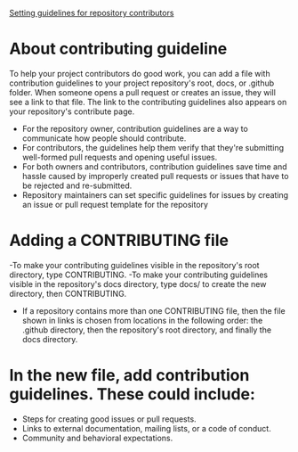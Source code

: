[Setting guidelines for repository contributors](https://docs.github.com/en/communities/setting-up-your-project-for-healthy-contributions/setting-guidelines-for-repository-contributors)

# About contributing guideline
To help your project contributors do good work, you can add a file with contribution guidelines to your project repository's root, docs, or .github folder. When someone opens a pull request or creates an issue, they will see a link to that file.
The link to the contributing guidelines also appears on your repository's contribute page.

- For the repository owner, contribution guidelines are a way to communicate how people should contribute.
- For contributors, the guidelines help them verify that they're submitting well-formed pull requests and opening useful issues.
- For both owners and contributors, contribution guidelines save time and hassle caused by improperly created pull requests or issues that have to be rejected and re-submitted.
- Repository maintainers can set specific guidelines for issues by creating an issue or pull request template for the repository

# Adding a CONTRIBUTING file
-To make your contributing guidelines visible in the repository's root directory, type CONTRIBUTING.
-To make your contributing guidelines visible in the repository's docs directory, type docs/ to create the new directory, then CONTRIBUTING.
- If a repository contains more than one CONTRIBUTING file, then the file shown in links is chosen from locations in the following order: the .github directory, then the repository's root directory, and finally the docs directory.

# In the new file, add contribution guidelines. These could include:
- Steps for creating good issues or pull requests.
- Links to external documentation, mailing lists, or a code of conduct.
- Community and behavioral expectations.
